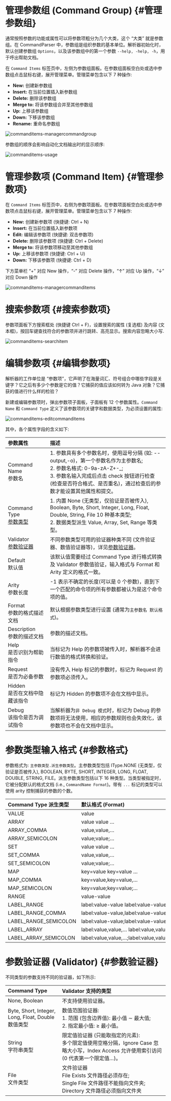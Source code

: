 # 管理参数组 (Command Group) {#管理参数组}

通常按照参数的功能或属性可以将参数项粗分为几个大类，这个 “大类” 就是参数组。在 CommandParser 中，参数组是组织参数的基本单位。解析器初始化时，默认创建参数组 `Options`，以及该参数组中的第一个参数 `--help, -help, -h`，用于呼出帮助文档。

在 `Command Items` 标签页中，左侧为参数组面板。在参数组面板空白处或选中参数组点击鼠标右键，展开管理菜单。管理菜单包含以下 7 种操作:

- **New:** 创建新参数组
- **Insert:** 在当前位置插入新参数组
- **Delete:** 删除该参数组
- **Merge to:** 将该参数组合并至其他参数组
- **Up:** 上移该参数组
- **Down:** 下移该参数组
- **Rename:** 重命名参数组

![commanditems-managercommandgroup](../../../image/commanditems-managercommandgroup.png)

参数组的顺序会影响自动化文档输出时的显示顺序:

![commanditems-usage](../../../image/commanditems-usage.png)

# 管理参数项 (Command Item) {#管理参数项}

在 `Command Items` 标签页中，右侧为参数项面板。在参数项面板空白处或选中参数项点击鼠标右键，展开管理菜单。管理菜单包含以下 7 种操作:

- **New:** 创建新参数项 (快捷键: Ctrl + N)
- **Insert:** 在当前位置插入新参数项
- **Edit:** 编辑该参数项 (快捷键: 双击参数项)
- **Delete:** 删除该参数项 (快捷键: Ctrl + Delete)
- **Merge to:** 将该参数项移动至其他参数组
- **Up:** 上移该参数项 (快捷键: Ctrl + U)
- **Down:** 下移该参数项 (快捷键: Ctrl + D)

下方菜单栏 “+” 对应 New 操作，“-” 对应 Delete 操作，“↑” 对应 Up 操作，“↓” 对应 Down 操作

![commanditems-managercommanditems](../../../image/commanditems-managercommanditems.png)

# 搜索参数项 {#搜索参数项}

参数项面板下方搜索框处 (快捷键 Ctrl + F)，设置搜索的属性 (复选框) 及内容 (文本框)，按回车键查找符合的参数项并进行跳转、高亮显示。搜索内容忽略大小写.

![commanditems-searchitem](../../../image/commanditems-searchitem.png)

# 编辑参数项 {#编辑参数项}

解析器的工作单位是 “参数项”，它声明了在海量词汇、符号组合中哪些字段是关键字？它之后有多少个参数是它的值？它捕获的值应该如何转为 Java 对象？它捕获的值进行什么样的检验？

新建或编辑参数项时，弹出参数项子面板，子面板有 12 个参数属性。`Command Name` 和 `Command Type` 定义了该参数项的关键字和数据类型，为必须设置的属性:

![commanditems-editcommanditems](../../../image/commanditems-editcommanditems.png)

其中，各个属性字段的含义如下:

| 参数属性                             | 描述                                                     |
| :--------------------------------------- | :----------------------------------------------------------- |
| Command Name<br />参数名                 | 1. 参数具有多个参数名时，使用逗号分隔 (如: --output,-o)，第一个参数名作为主参数名;<br />2. 参数名格式: 0-9a-zA-Z+-_;<br />3. 参数名输入完成后点击 check 按钮进行检查 (检查是否符合格式、是否重名)，通过检查后的参数才能设置其他属性和提交。 |
| Command Type<br />[参数类型](#参数格式)  | 1. 内置 None (无类型，仅验证是否被传入), Boolean, Byte, Short, Integer, Long, Float, Double, String, File 10 种基本类型;<br />2. 数据类型派生 Value, Array, Set, Range 等类型。 |
| Validator<br />[参数验证器](#参数验证器) | 不同参数类型可用的验证器种类不同 (文件验证器、数值验证器等)，详见[参数验证器](#参数验证器)。 |
| Default<br />默认值                      | 该默认值需要经过 Command Type 进行格式转换及 Validator 参数值验证，输入格式与 Format 和 Arity 定义的格式一致。 |
| Arity<br />参数长度            | -1 表示不确定的长度(可以是 0 个参数)，直到下一个匹配的命令项的所有参数都被认为是这个命令项的值。 |
| Format<br />参数的格式描述文档 | 默认根据参数类型进行设置 (通常为`主参数名 默认格式`)。       |
| Description<br />参数的描述文档          | 参数的描述文档。                                              |
| Help<br />是否识别为帮助指令             | 当标记为 Help 的参数项被传入时，解析器不会进行数值的格式转换和验证。 |
| Request<br />是否为必备参数              | 没有传入 Help 标记的参数时，标记为 Request 的参数项必须传入。 |
| Hidden<br />是否在文档中隐藏该指令       | 标记为 Hidden 的参数项不会在文档中显示。                      |
| Debug<br />该指令是否为调试指令          | 当解析器为`非 Debug 模式`时，标记为 Debug 的参数项将无法使用，相应的参数规则也会失效化，该参数项也不会在文档中显示。 |

# 参数类型输入格式 {#参数格式}

参数格式为: `主参数类型.派生参数类型`。主参数类型包括 IType.NONE (无类型，仅验证是否被传入), BOOLEAN, BYTE, SHORT, INTEGER, LONG, FLOAT, DOUBLE, STRING, FILE。派生参数类型包括以下 16 种类型。当类型被指定时，它被分配默认的格式文档 (i.e., `CommandName Format`)。带有 `...` 标记的类型可以使用 arity 控制捕获的参数的个数。

| Command Type 派生类型 | 默认格式 (Format)                   |
| :-------------------- | :---------------------------------------- |
| VALUE                 | value                                     |
| ARRAY                 | value value …                             |
| ARRAY_COMMA           | value,value,…                             |
| ARRAY_SEMICOLON       | value;value;…                             |
| SET                   | value value …                             |
| SET_COMMA             | value,value,…                             |
| SET_SEMICOLON         | value;value;…                             |
| MAP                   | key=value key=value …                     |
| MAP_COMMA             | key=value,key=value,…                     |
| MAP_SEMICOLON         | key=value;key=value;…                     |
| RANGE                 | value-value                               |
| LABEL_RANGE           | label:value-value label:value-value …     |
| LABEL_RANGE_COMMA     | label:value-value,label:value-value,…     |
| LABEL_RANGE_SEMICOLON | label:value-value;label:value-value;…     |
| LABEL_ARRAY           | label:value,value,… label:value,value,…   |
| LABEL_ARRAY_SEMICOLON | label:value,value,…;label:value,value,…;… |

# 参数验证器 (Validator) {#参数验证器}

不同类型的参数支持不同的验证器，如下所示:

| Command Type                                            | Validator 支持的类型                                         |
| :------------------------------------------------------ | :----------------------------------------------------------- |
| None, Boolean                                           | 不支持使用验证器。                                           |
| Byte, Short, Integer, Long, Float, Double<br />数值类型 | 数值范围验证器:<br />1. 范围 (包含边界值): 最小值 ∼ 最大值;<br />2. 指定最小值: ≥ 最小值。 |
| String<br />字符串类型                                  | 限定值验证器 (只能取指定的元素):<br />多个限定值使用空格分隔，Ignore Case 忽略大小写，Index Access 允许使用索引访问 (0 代表第一个限定值…)。 |
| File<br />文件类型                                      | 文件验证器<br />File Exists 文件路径必须存在;<br />Single File 文件路径不能指向文件夹;<br />Directory 文件路径必须指向文件夹 |

